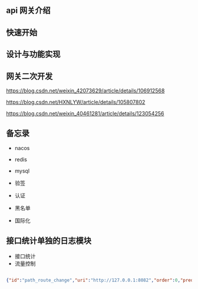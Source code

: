## api 网关介绍

## 快速开始

## 设计与功能实现

## 网关二次开发

https://blog.csdn.net/weixin_42073629/article/details/106912568

https://blog.csdn.net/HXNLYW/article/details/105807802

https://blog.csdn.net/weixin_40461281/article/details/123054256

## 备忘录

- nacos 
- redis
- mysql
- 验签

- 认证
- 黑名单
- 国际化
## 接口统计单独的日志模块

- 接口统计
- 流量控制

## 

```json
{"id":"path_route_change","uri":"http://127.0.0.1:8082","order":0,"predicate":{},"filters":[{"order":-2}]}
```